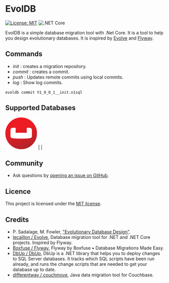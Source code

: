 # EvolDB

[![License: MIT](https://img.shields.io/badge/License-MIT-green.svg)](https://github.com/Monbsoft/EvolDB/blob/master/LICENSE)
![.NET Core](https://github.com/Monbsoft/EvolDB/workflows/.NET%20Core/badge.svg)

EvolDB is a simple database migration tool with .Net Core. It is a tool to help you design evolutionary databases. It is inspired by [Evolve](https://github.com/lecaillon/Evolve) and [Flyway](https://flywaydb.org/).

## Commands

- _init_ : creates a migration repository.
- _commit_ : creates a commit.
- _push_ : Updates remote commits using local commits.
- _log_ : Show log commits.

```
evoldb commit V1_0_0_1__init.n1sql
```

## Supported Databases

![Couchbase](doc/images/couchbase.png) | |

## Community

- Ask questions by [opening an issue on GitHub](https://github.com/Monbsoft/EvolDB/issues).

## Licence

This project is licensed under the [MIT license](https://github.com/dotnet/orleans/blob/master/LICENSE).

## Credits

- P. Sadalage, M. Fowler, ["Evolutionary Database Design"](https://www.martinfowler.com/articles/evodb.html#YouDontNeedAnArmyOfDbas).
- [lecaillon / Evolve](https://github.com/lecaillon/Evolve), Database migration tool for .NET and .NET Core projects. Inspired by Flyway.
- [Boxfuse / Flyway](https://flywaydb.org/), Flyway by Boxfuse • Database Migrations Made Easy.
- [DbUp / DbUp](https://github.com/DbUp/DbUp), DbUp is a .NET library that helps you to deploy changes to SQL Server databases. It tracks which SQL scripts have been run already, and runs the change scripts that are needed to get your database up to date.
- [ differentway / couchmove](https://github.com/differentway/couchmove), Java data migration tool for Couchbase.
